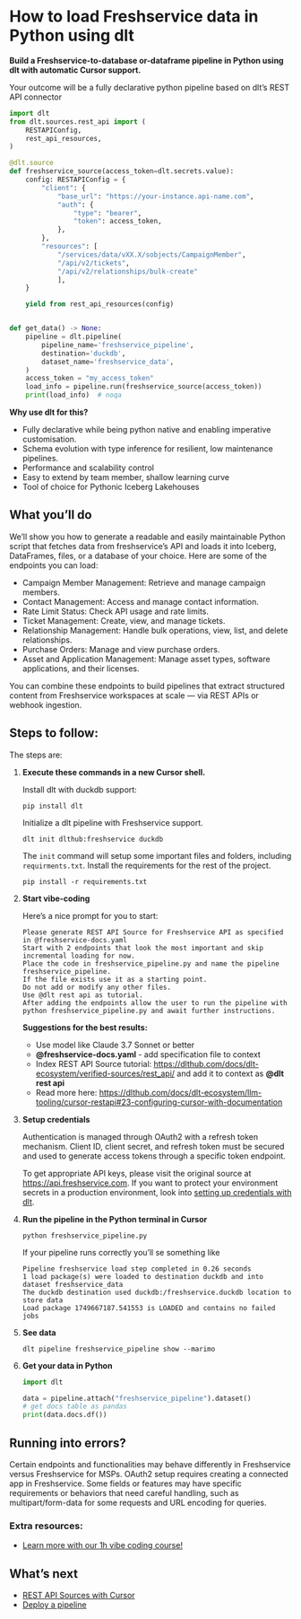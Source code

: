 # How to load Freshservice data in Python using dlt

**Build a Freshservice-to-database or-dataframe pipeline in Python using dlt with automatic Cursor support.**

Your outcome will be a fully declarative python pipeline based on dlt’s REST API connector

```python
import dlt
from dlt.sources.rest_api import (
    RESTAPIConfig,
    rest_api_resources,
)

@dlt.source
def freshservice_source(access_token=dlt.secrets.value):
    config: RESTAPIConfig = {
        "client": {
            "base_url": "https://your-instance.api-name.com",
            "auth": {
                "type": "bearer",
                "token": access_token,
            },
        },
        "resources": [
            "/services/data/vXX.X/sobjects/CampaignMember",
            "/api/v2/tickets",
            "/api/v2/relationships/bulk-create"
            ],
    }

    yield from rest_api_resources(config)


def get_data() -> None:
    pipeline = dlt.pipeline(
        pipeline_name='freshservice_pipeline',
        destination='duckdb',
        dataset_name='freshservice_data', 
    )
    access_token = "my_access_token"
    load_info = pipeline.run(freshservice_source(access_token))
    print(load_info)  # noqa
```

**Why use dlt for this?**

- Fully declarative while being python native and enabling imperative customisation.
- Schema evolution with type inference for resilient, low maintenance pipelines.
- Performance and scalability control
- Easy to extend by team member, shallow learning curve
- Tool of choice for Pythonic Iceberg  Lakehouses

## What you’ll do

We’ll show you how to generate a readable and easily maintainable Python script that fetches data from freshservice’s API and loads it into Iceberg, DataFrames, files, or a database of your choice. Here are some of the endpoints you can load:

- Campaign Member Management: Retrieve and manage campaign members.
- Contact Management: Access and manage contact information.
- Rate Limit Status: Check API usage and rate limits.
- Ticket Management: Create, view, and manage tickets.
- Relationship Management: Handle bulk operations, view, list, and delete relationships.
- Purchase Orders: Manage and view purchase orders.
- Asset and Application Management: Manage asset types, software applications, and their licenses.

You can combine these endpoints to build pipelines that extract structured content from Freshservice workspaces at scale — via REST APIs or webhook ingestion.

## Steps to follow:

The steps are:

1. **Execute these commands in a new Cursor shell.**
    
    Install dlt with duckdb support:
    ```shell
    pip install dlt
    ```

    Initialize a dlt pipeline with Freshservice support.
    ```shell
    dlt init dlthub:freshservice duckdb
    ```

    The `init` command will setup some important files and folders, including `requirments.txt`. Install the requirements for the rest of the project.
    ```shell
    pip install -r requirements.txt
    ```
    
2. **Start vibe-coding**
    
    Here’s a nice prompt for you to start: 
    
    ```
    Please generate REST API Source for Freshservice API as specified in @freshservice-docs.yaml 
    Start with 2 endpoints that look the most important and skip incremental loading for now. 
    Place the code in freshservice_pipeline.py and name the pipeline freshservice_pipeline. 
    If the file exists use it as a starting point. 
    Do not add or modify any other files. 
    Use @dlt rest api as tutorial. 
    After adding the endpoints allow the user to run the pipeline with python freshservice_pipeline.py and await further instructions.
    
    ```
    
    **Suggestions for the best results:**
    - Use model like Claude 3.7 Sonnet or better
    - **@freshservice-docs.yaml** - add specification file to context
    - Index REST API Source tutorial: https://dlthub.com/docs/dlt-ecosystem/verified-sources/rest_api/ and add it to context as **@dlt rest api**
    - Read more here: https://dlthub.com/docs/dlt-ecosystem/llm-tooling/cursor-restapi#23-configuring-cursor-with-documentation
    
3. **Setup credentials** 
    
    Authentication is managed through OAuth2 with a refresh token mechanism. Client ID, client secret, and refresh token must be secured and used to generate access tokens through a specific token endpoint.
    
    To get appropriate API keys, please visit the original source at https://api.freshservice.com.
    If you want to protect your environment secrets in a production environment, look into [setting up credentials with dlt](https://dlthub.com/docs/walkthroughs/add_credentials).
    
4. **Run the pipeline in the Python terminal in Cursor**
    
    ```shell
    python freshservice_pipeline.py
    ```
    
    If your pipeline runs correctly you’ll se something like
    
    ```shell
    Pipeline freshservice load step completed in 0.26 seconds
    1 load package(s) were loaded to destination duckdb and into dataset freshservice_data
    The duckdb destination used duckdb:/freshservice.duckdb location to store data
    Load package 1749667187.541553 is LOADED and contains no failed jobs
    ```
    
5. **See data**
    
    ```shell
    dlt pipeline freshservice_pipeline show --marimo
    ```
    
6. **Get your data in Python**
    
    ```python
    import dlt
    
    data = pipeline.attach("freshservice_pipeline").dataset()
    # get docs table as pandas
    print(data.docs.df())
    ```

## Running into errors?

Certain endpoints and functionalities may behave differently in Freshservice versus Freshservice for MSPs. OAuth2 setup requires creating a connected app in Freshservice. Some fields or features may have specific requirements or behaviors that need careful handling, such as multipart/form-data for some requests and URL encoding for queries.

### Extra resources:

- [Learn more with our 1h vibe coding course!](https://www.youtube.com/watch?v=GGid70rnJuM)

## What’s next

- [REST API Sources with Cursor](https://dlthub.com/docs/dlt-ecosystem/llm-tooling/cursor-restapi)
- [Deploy a pipeline](https://dlthub.com/docs/walkthroughs/deploy-a-pipeline)